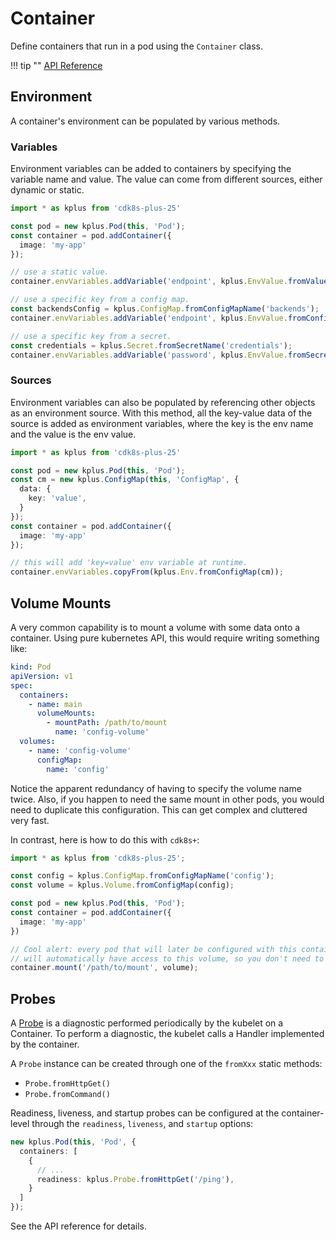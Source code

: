 # Container

Define containers that run in a pod using the `Container` class.

!!! tip ""
    [API Reference](../reference/cdk8s-plus-25/typescript.md#container)

## Environment

A container's environment can be populated by various methods.

### Variables

Environment variables can be added to containers by specifying the
variable name and value. The value can come from different sources, either dynamic or static.

```typescript
import * as kplus from 'cdk8s-plus-25'

const pod = new kplus.Pod(this, 'Pod');
const container = pod.addContainer({
  image: 'my-app'
});

// use a static value.
container.envVariables.addVariable('endpoint', kplus.EnvValue.fromValue('value'));

// use a specific key from a config map.
const backendsConfig = kplus.ConfigMap.fromConfigMapName('backends');
container.envVariables.addVariable('endpoint', kplus.EnvValue.fromConfigMap(backendsConfig, 'endpoint'));

// use a specific key from a secret.
const credentials = kplus.Secret.fromSecretName('credentials');
container.envVariables.addVariable('password', kplus.EnvValue.fromSecretValue({ secret: credentials, key: 'password' }));
```

### Sources

Environment variables can also be populated by referencing other objects as an environment source.
With this method, all the key-value data of the source is added as environment variables,
where the key is the env name and the value is the env value.

```ts
import * as kplus from 'cdk8s-plus-25'

const pod = new kplus.Pod(this, 'Pod');
const cm = new kplus.ConfigMap(this, 'ConfigMap', {
  data: {
    key: 'value',
  }
});
const container = pod.addContainer({
  image: 'my-app'
});

// this will add 'key=value' env variable at runtime.
container.envVariables.copyFrom(kplus.Env.fromConfigMap(cm));
```

## Volume Mounts

A very common capability is to mount a volume with some data onto a container. Using pure kubernetes API, this would require writing something like:

```yaml
kind: Pod
apiVersion: v1
spec:
  containers:
    - name: main
      volumeMounts:
        - mountPath: /path/to/mount
          name: 'config-volume'
  volumes:
    - name: 'config-volume'
      configMap:
        name: 'config'
```

Notice the apparent redundancy of having to specify the volume name twice. Also, if you happen to need the same mount in other pods,
you would need to duplicate this configuration. This can get complex and cluttered very fast.

In contrast, here is how to do this with `cdk8s+`:

```typescript
import * as kplus from 'cdk8s-plus-25';

const config = kplus.ConfigMap.fromConfigMapName('config');
const volume = kplus.Volume.fromConfigMap(config);

const pod = new kplus.Pod(this, 'Pod');
const container = pod.addContainer({
  image: 'my-app'
})

// Cool alert: every pod that will later be configured with this container,
// will automatically have access to this volume, so you don't need to explicitly add it to the pod spec!.
container.mount('/path/to/mount', volume);
```

## Probes

A [Probe] is a diagnostic performed periodically by the kubelet on a Container. To
perform a diagnostic, the kubelet calls a Handler implemented by the container.

[Probe]: https://kubernetes.io/docs/reference/generated/kubernetes-api/v1.19/#probe-v1-core

A `Probe` instance can be created through one of the `fromXxx` static methods:

- `Probe.fromHttpGet()`
- `Probe.fromCommand()`

Readiness, liveness, and startup probes can be configured at the container-level through the `readiness`, `liveness`, and `startup` options:

```ts
new kplus.Pod(this, 'Pod', {
  containers: [
    {
      // ...
      readiness: kplus.Probe.fromHttpGet('/ping'),
    }
  ]
});
```

See the API reference for details.
